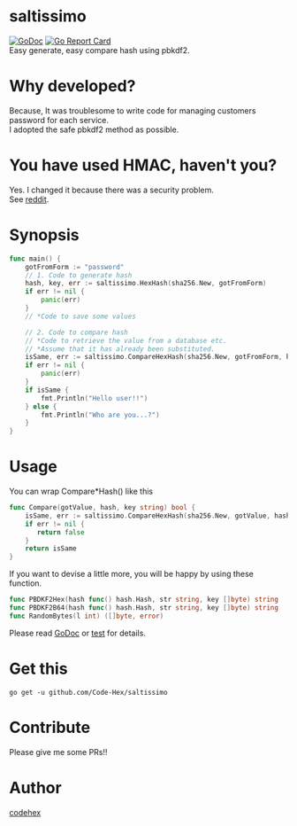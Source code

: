 # saltissimo
[![GoDoc](https://godoc.org/github.com/golang/gddo?status.svg)](https://godoc.org/github.com/Code-Hex/saltissimo) [![Go Report Card](https://goreportcard.com/badge/github.com/Code-Hex/saltissimo)](https://goreportcard.com/report/github.com/Code-Hex/saltissimo)  
Easy generate, easy compare hash using pbkdf2.
# Why developed?
Because, It was troublesome to write code for managing customers password for each service.  
I adopted the safe pbkdf2 method as possible.
# You have used HMAC, haven't you?
Yes. I changed it because there was a security problem.  
See [reddit](https://redd.it/5c57kf).
# Synopsis
```go
func main() {
    gotFromForm := "password"
    // 1. Code to generate hash
    hash, key, err := saltissimo.HexHash(sha256.New, gotFromForm)
    if err != nil {
        panic(err)
    }
    // *Code to save some values

    // 2. Code to compare hash
    // *Code to retrieve the value from a database etc.
    // *Assume that it has already been substituted.
    isSame, err := saltissimo.CompareHexHash(sha256.New, gotFromForm, hash, key)
    if err != nil {
        panic(err)
    }
    if isSame {
        fmt.Println("Hello user!!")
    } else {
        fmt.Println("Who are you...?")
    }
}
```
# Usage
You can wrap Compare*Hash() like this
```go
func Compare(gotValue, hash, key string) bool {
    isSame, err := saltissimo.CompareHexHash(sha256.New, gotValue, hash, key)
    if err != nil {
       return false
    }
    return isSame
}
```
If you want to devise a little more, you will be happy by using these function.

```go
func PBDKF2Hex(hash func() hash.Hash, str string, key []byte) string
func PBDKF2B64(hash func() hash.Hash, str string, key []byte) string
func RandomBytes(l int) ([]byte, error)
```
Please read [GoDoc](https://godoc.org/github.com/Code-Hex/saltissimo) or [test](https://github.com/Code-Hex/saltissimo/blob/master/generate_test.go) for details.
# Get this

    go get -u github.com/Code-Hex/saltissimo

# Contribute
Please give me some PRs!!

# Author
[codehex](https://twitter.com/CodeHex)

